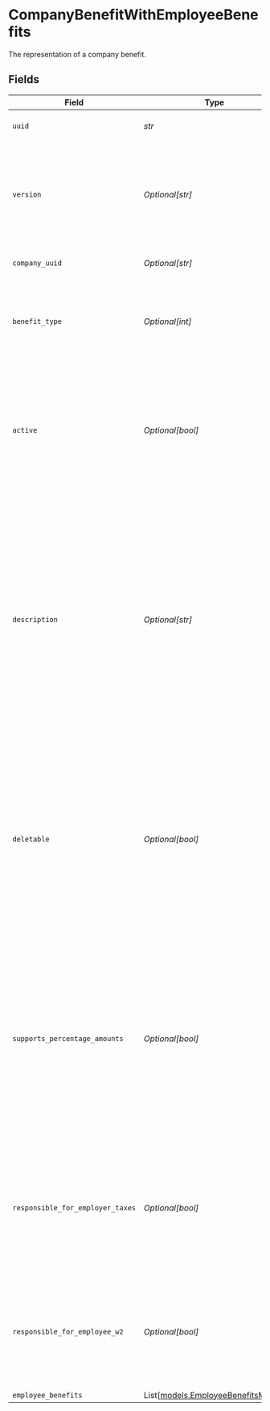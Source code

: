# CompanyBenefitWithEmployeeBenefits

The representation of a company benefit.


## Fields

| Field                                                                                                                                                                                                                                         | Type                                                                                                                                                                                                                                          | Required                                                                                                                                                                                                                                      | Description                                                                                                                                                                                                                                   |
| --------------------------------------------------------------------------------------------------------------------------------------------------------------------------------------------------------------------------------------------- | --------------------------------------------------------------------------------------------------------------------------------------------------------------------------------------------------------------------------------------------- | --------------------------------------------------------------------------------------------------------------------------------------------------------------------------------------------------------------------------------------------- | --------------------------------------------------------------------------------------------------------------------------------------------------------------------------------------------------------------------------------------------- |
| `uuid`                                                                                                                                                                                                                                        | *str*                                                                                                                                                                                                                                         | :heavy_check_mark:                                                                                                                                                                                                                            | The UUID of the company benefit.                                                                                                                                                                                                              |
| `version`                                                                                                                                                                                                                                     | *Optional[str]*                                                                                                                                                                                                                               | :heavy_minus_sign:                                                                                                                                                                                                                            | The current version of the object. See the [versioning guide](https://docs.gusto.com/embedded-payroll/docs/idempotency) for information on how to use this field.                                                                             |
| `company_uuid`                                                                                                                                                                                                                                | *Optional[str]*                                                                                                                                                                                                                               | :heavy_minus_sign:                                                                                                                                                                                                                            | The UUID of the company.                                                                                                                                                                                                                      |
| `benefit_type`                                                                                                                                                                                                                                | *Optional[int]*                                                                                                                                                                                                                               | :heavy_minus_sign:                                                                                                                                                                                                                            | The type of the benefit to which the company benefit belongs (same as benefit_id).                                                                                                                                                            |
| `active`                                                                                                                                                                                                                                      | *Optional[bool]*                                                                                                                                                                                                                              | :heavy_minus_sign:                                                                                                                                                                                                                            | Whether this benefit is active for employee participation. Company benefits may only be deactivated if no employees are actively participating.                                                                                               |
| `description`                                                                                                                                                                                                                                 | *Optional[str]*                                                                                                                                                                                                                               | :heavy_minus_sign:                                                                                                                                                                                                                            | The description of the company benefit. For example, a company may offer multiple benefits with an ID of 1 (for Medical Insurance). The description would show something more specific like “Kaiser Permanente” or “Blue Cross/ Blue Shield”. |
| `deletable`                                                                                                                                                                                                                                   | *Optional[bool]*                                                                                                                                                                                                                              | :heavy_minus_sign:                                                                                                                                                                                                                            | Whether this company benefit can be deleted. Deletable will be set to true if the benefit has not been used in payroll, has no employee benefits associated, and the benefit is not owned by Gusto or a Partner                               |
| `supports_percentage_amounts`                                                                                                                                                                                                                 | *Optional[bool]*                                                                                                                                                                                                                              | :heavy_minus_sign:                                                                                                                                                                                                                            | Whether employee deductions and company contributions can be set as percentages of payroll for an individual employee. This is determined by the type of benefit and is not configurable by the company.                                      |
| `responsible_for_employer_taxes`                                                                                                                                                                                                              | *Optional[bool]*                                                                                                                                                                                                                              | :heavy_minus_sign:                                                                                                                                                                                                                            | Whether the employer is subject to pay employer taxes when an employee is on leave. Only applicable to third party sick pay benefits.                                                                                                         |
| `responsible_for_employee_w2`                                                                                                                                                                                                                 | *Optional[bool]*                                                                                                                                                                                                                              | :heavy_minus_sign:                                                                                                                                                                                                                            | Whether the employer is subject to file W-2 forms for an employee on leave. Only applicable to third party sick pay benefits.                                                                                                                 |
| `employee_benefits`                                                                                                                                                                                                                           | List[[models.EmployeeBenefitsModel](../models/employeebenefitsmodel.md)]                                                                                                                                                                      | :heavy_minus_sign:                                                                                                                                                                                                                            | N/A                                                                                                                                                                                                                                           |
